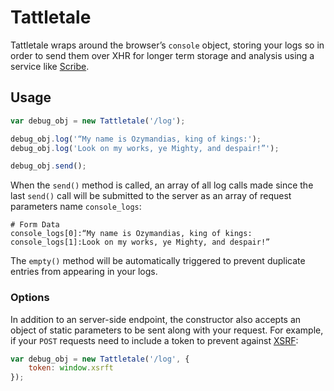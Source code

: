 # Tattletale

Tattletale wraps around the browser’s `console` object, storing your logs so
in order to send them over XHR for longer term storage and analysis using a
service like [Scribe](http://github.com/facebook/scribe).

## Usage

```javascript
var debug_obj = new Tattletale('/log');

debug_obj.log('“My name is Ozymandias, king of kings:');
debug_obj.log('Look on my works, ye Mighty, and despair!”');

debug_obj.send();
```

When the `send()` method is called, an array of all log calls made since the
last `send()` call will be submitted to the server as an array of request
parameters name `console_logs`:

```
# Form Data
console_logs[0]:“My name is Ozymandias, king of kings:
console_logs[1]:Look on my works, ye Mighty, and despair!”
```

The `empty()` method will be automatically triggered to prevent duplicate
entries from appearing in your logs.

### Options

In addition to an server-side endpoint, the constructor also accepts an object of static parameters to be sent along with your request. For example, if your `POST` requests need to include a token to prevent against [XSRF](http://en.wikipedia.org/wiki/Cross-site_request_forgery):

```javascript
var debug_obj = new Tattletale('/log', {
    token: window.xsrft
});
```